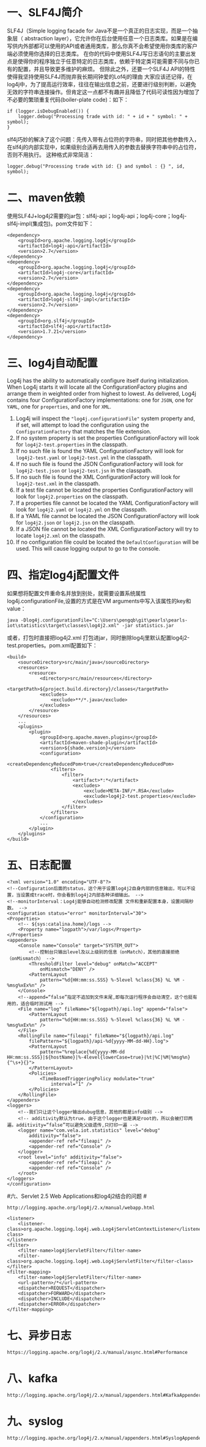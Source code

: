 # 一、SLF4J简介 #

SLF4J（Simple logging facade for Java不是一个真正的日志实现，而是一个抽象层（ abstraction layer），它允许你在后台使用任意一个日志类库。如果是在编写供内外部都可以使用的API或者通用类库，那么你真不会希望使用你类库的客户端必须使用你选择的日志类库。
在你的代码中使用SLF4J写日志语句的主要出发点是使得你的程序独立于任意特定的日志类库，依赖于特定类可能需要不同与你已有的配置，并且导致更多维护的麻烦。
但除此之外，还要一个SLF4J API的特性使得我坚持使用SLF4J而抛弃我长期间钟爱的Lof4j的理由
大家应该还记得，在log4j中，为了提高运行效率，往往在输出信息之前，还要进行级别判断，以避免无效的字符串连接操作。但肯定这一点都不有趣并且降低了代码可读性因为增加了不必要的繁琐重复代码(boiler-plate code)：如下：

    if (logger.isDebugEnabled()) {
    	logger.debug("Processing trade with id: " + id + " symbol: " + symbol);
    }

slf4j巧妙的解决了这个问题：先传入带有占位符的字符串，同时把其他参数传入，在slf4j的内部实现中，如果级别合适再去用传入的参数去替换字符串中的占位符，否则不用执行。
这种格式非常简洁：

    logger.debug("Processing trade with id: {} and symbol : {} ", id, symbol);

# 二、maven依赖  #
使用SLF4J+log4j2需要的jar包：slf4j-api；log4j-api；log4j-core；log4j-slf4j-impl(集成包)。pom文件如下：

	<dependency>
		<groupId>org.apache.logging.log4j</groupId>
		<artifactId>log4j-api</artifactId>
		<version>2.7</version>
	</dependency>
	<dependency>
		<groupId>org.apache.logging.log4j</groupId>
		<artifactId>log4j-core</artifactId>
		<version>2.7</version>
	</dependency>
	<dependency>
		<groupId>org.apache.logging.log4j</groupId>
		<artifactId>log4j-slf4j-impl</artifactId>
		<version>2.7</version>
	</dependency>
	<dependency>
		<groupId>org.slf4j</groupId>
		<artifactId>slf4j-api</artifactId>
		<version>1.7.21</version>
	</dependency>

# 三、log4j自动配置 #

Log4j has the ability to automatically configure itself during initialization. When Log4j starts it will locate all the ConfigurationFactory plugins and arrange them in weighted order from highest to lowest. As delivered, Log4j contains four ConfigurationFactory implementations: one for `JSON`, one for 
`YAML`, one for `properties`, and one for `XML`.

1. Log4j will inspect the `"log4j.configurationFile"` system property and, if set, will attempt to load the configuration using the `ConfigurationFactory` that matches the file extension.
1. If no system property is set the properties ConfigurationFactory will look for `log4j2-test.properties` in the classpath.
1. If no such file is found the YAML ConfigurationFactory will look for `log4j2-test.yaml` or `log4j2-test.yml` in the classpath.
1. If no such file is found the JSON ConfigurationFactory will look for `log4j2-test.json` or `log4j2-test.jsn` in the classpath.
1. If no such file is found the XML ConfigurationFactory will look for `log4j2-test.xml` in the classpath.
1. If a test file cannot be located the properties ConfigurationFactory will look for `log4j2.properties` on the classpath.
1. If a properties file cannot be located the YAML ConfigurationFactory will look for `log4j2.yaml` or `log4j2.yml` on the classpath.
1. If a YAML file cannot be located the JSON ConfigurationFactory will look for `log4j2.json` or `log4j2.jsn` on the classpath.
1. If a JSON file cannot be located the XML ConfigurationFactory will try to locate `log4j2.xml` on the classpath.
1. If no configuration file could be located the `DefaultConfiguration` will be used. This will cause logging output to go to the console.

# 四、指定log4j配置文件 #

如果想将配置文件重命名并放到别处，就需要设置系统属性log4j.configurationFile,设置的方式是在VM arguments中写入该属性的key和value：

    java -Dlog4j.configurationFile="C:\Users\pengqb\git\pearls\pearls-iot\statistics\target\classes\log4j2.xml" -jar statistics.jar

或者，打包时直接把log4j2.xml 打包进jar，同时删除log4j里默认配置log4j2-test.properties。pom.xml配置如下：

	<build>
		<sourceDirectory>src/main/java</sourceDirectory>
		<resources>
			<resource>
				<directory>src/main/resources</directory>
				<targetPath>${project.build.directory}/classes</targetPath>
				<excludes>
					<exclude>**/*.java</exclude>
				</excludes>
			</resource>
		</resources>
		...
		<plugins>
			<plugin>
				<groupId>org.apache.maven.plugins</groupId>
				<artifactId>maven-shade-plugin</artifactId>
				<version>${shade.version}</version>
				<configuration>
					<createDependencyReducedPom>true</createDependencyReducedPom>
					<filters>
						<filter>
							<artifact>*:*</artifact>
							<excludes>								
								<exclude>META-INF/*.RSA</exclude>
								<exclude>log4j2-test.properties</exclude>
							</excludes>			
						</filter>
					</filters>
				</configuration>
				...
			</plugin>
		</plugins>
	</build>

# 五、日志配置 #

    <?xml version="1.0" encoding="UTF-8"?>
    <!--Configuration后面的status，这个用于设置log4j2自身内部的信息输出，可以不设置，当设置成trace时，你会看到log4j2内部各种详细输出。 -->
    <!--monitorInterval：Log4j能够自动检测修改配置 文件和重新配置本身，设置间隔秒数。 -->
    <configuration status="error" monitorInterval="30">
	<Properties>
		<!-- ${sys:catalina.home}/logs -->
		<Property name="logpath">/var/logs</Property>
	</Properties>
	<appenders>
		<Console name="Console" target="SYSTEM_OUT">
			<!--控制台只输出level及以上级别的信息（onMatch），其他的直接拒绝（onMismatch） -->
			<ThresholdFilter level="debug" onMatch="ACCEPT"
				onMismatch="DENY" />
			<PatternLayout
				pattern="%d{HH:mm:ss.SSS} %-5level %class{36} %L %M - %msg%xEx%n" />
		</Console>
		<!--append=“false”指定不追加到文件末尾,即每次运行程序会自动清空，这个也挺有用的，适合临时测试用 -->
		<File name="log" fileName="${logpath}/api.log" append="false">
			<PatternLayout
				pattern="%d{HH:mm:ss.SSS} %-5level %class{36} %L %M - %msg%xEx%n" />
		</File>
		<RollingFile name="fileapi" fileName="${logpath}/api.log"
			filePattern="${logpath}/api-%d{yyyy-MM-dd-HH}.log">
			<PatternLayout
				pattern="%replace{%d{yyyy-MM-dd HH:mm:ss.SSS}|${hostName}|%-4level{lowerCase=true}|%t|%C|%M|%msg%n}{^\s+}{}">
			</PatternLayout>
			<Policies>
				<TimeBasedTriggeringPolicy modulate="true"
					interval="1" />
			</Policies>
		</RollingFile>
	</appenders>
	<loggers>
		<!--我们只让这个logger输出dubug信息，其他的都是info级别 -->
		<!-- additivity默认为true，由于这个logger也是满足root的，所以会被打印两遍。additivity=“false”可以避免父级遗传,只打印一遍 -->
		<logger name="com.vela.iot.statistics" level="debug"
			additivity="false">
			<appender-ref ref="fileapi" />
			<appender-ref ref="Console" />
		</logger>
		<root level="info" additivity="false">
			<appender-ref ref="fileapi" />
			<appender-ref ref="Console" />
		</root>
	</loggers>
    </configuration>

#六、Servlet 2.5 Web Applications和log4j2结合的问题 #

    http://logging.apache.org/log4j/2.x/manual/webapp.html

    <listener>
    	<listener-class>org.apache.logging.log4j.web.Log4jServletContextListener</listener-class>
    </listener>
    <filter>
    	<filter-name>log4jServletFilter</filter-name>
    	<filter-class>org.apache.logging.log4j.web.Log4jServletFilter</filter-class>
    </filter>
    <filter-mapping>
    	<filter-name>log4jServletFilter</filter-name>
    	<url-pattern>/*</url-pattern>
    	<dispatcher>REQUEST</dispatcher>
    	<dispatcher>FORWARD</dispatcher>
    	<dispatcher>INCLUDE</dispatcher>
    	<dispatcher>ERROR</dispatcher>
    </filter-mapping>

# 七、异步日志 #

    https://logging.apache.org/log4j/2.x/manual/async.html#Performance

# 八、kafka #
    http://logging.apache.org/log4j/2.x/manual/appenders.html#KafkaAppender

# 九、syslog #
    http://logging.apache.org/log4j/2.x/manual/appenders.html#SyslogAppender

